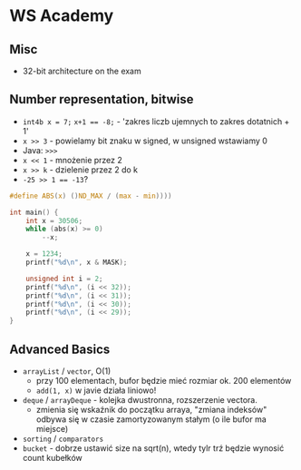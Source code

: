 # WS Academy

## Misc

* 32-bit architecture on the exam

## Number representation, bitwise

* `int4b x = 7;` `x+1 == -8;` - 'zakres liczb ujemnych to zakres dotatnich + 1'
* `x >> 3` - powielamy bit znaku w signed, w unsigned wstawiamy 0
* Java: `>>>`
* `x << 1` - mnożenie przez 2
* `x >> k` - dzielenie przez 2 do k
* `-25 >> 1 == -13`?

```c
#define ABS(x) ()ND_MAX / (max - min))))

int main() {
    int x = 30506;
    while (abs(x) >= 0)
        --x;

    x = 1234;
    printf("%d\n", x & MASK);

    unsigned int i = 2;
    printf("%d\n", (i << 32));
    printf("%d\n", (i << 31));
    printf("%d\n", (i << 30));
    printf("%d\n", (i << 29));
}
```

## Advanced Basics

* `arrayList` / `vector`, O(1)
  * przy 100 elementach, bufor będzie mieć rozmiar ok. 200 elementów
  * `add(1, x)` w javie działa liniowo!
* `deque` / `arrayDeque` - kolejka dwustronna, rozszerzenie vectora.
  * zmienia się wskaźnik do początku arraya, "zmiana indeksów" odbywa się
    w czasie zamortyzowanym stałym (o ile bufor ma miejsce)
* `sorting` / `comparators`
* `bucket` - dobrze ustawić size na sqrt(n), wtedy tylr trź będzie wynosić count
  kubełków